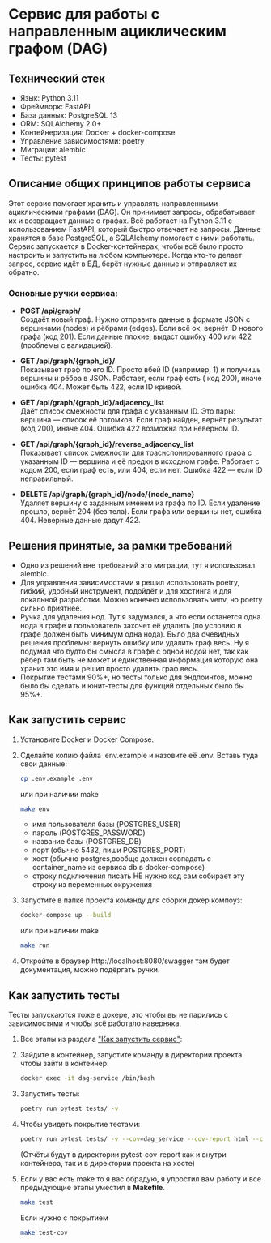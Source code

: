 # Сервис для работы с направленным ациклическим графом (DAG)

## Технический стек

- Язык: Python 3.11
- Фреймворк: FastAPI
- База данных: PostgreSQL 13
- ORM: SQLAlchemy 2.0+
- Контейнеризация: Docker + docker-compose
- Управление зависимостями: poetry
- Миграции: alembic
- Тесты: pytest

## Описание общих принципов работы сервиса

Этот сервис помогает хранить и управлять направленными ациклическими графами (DAG). Он принимает запросы,
обрабатывает их и возвращает данные о графах. Всё работает на Python 3.11 с использованием FastAPI, который быстро
отвечает
на запросы. Данные хранятся в базе PostgreSQL, а SQLAlchemy помогает с ними работать. Сервис запускается в
Docker-контейнерах, чтобы всё было просто настроить и запустить на любом компьютере. Когда кто-то делает запрос, сервис
идёт в БД, берёт нужные данные и отправляет их обратно.

### Основные ручки сервиса:

- **POST /api/graph/**  
  Создаёт новый граф. Нужно отправить данные в формате JSON с вершинами (nodes) и рёбрами (edges). Если всё ок, вернёт
  ID нового графа (код 201). Если данные плохие, выдаст ошибку 400 или 422 (проблемы с валидацией).

- **GET /api/graph/{graph_id}/**  
  Показывает граф по его ID. Просто вбей ID (например, 1) и получишь вершины и рёбра в JSON. Работает, если граф есть (
  код 200), иначе ошибка 404. Может быть 422, если ID кривой.

- **GET /api/graph/{graph_id}/adjacency_list**  
  Даёт список смежности для графа с указанным ID. Это пары: вершина — список её потомков. Если граф найден, вернёт
  результат (код 200), иначе 404. Ошибка 422 возможна при неверном ID.

- **GET /api/graph/{graph_id}/reverse_adjacency_list**  
  Показывает список смежности для траснспонированного графа с указанным ID — вершина и её предки в исходном графе.
  Работает с кодом 200, если граф есть, или 404, если нет. Ошибка 422 — если ID неправильный.

- **DELETE /api/graph/{graph_id}/node/{node_name}**  
  Удаляет вершину с заданным именем из графа по ID. Если удаление прошло, вернёт 204 (без тела). Если графа или вершины
  нет, ошибка 404. Неверные данные дадут 422.

## Решения принятые, за рамки требований

- Одно из решений вне требований это миграции, тут я использовал alembic.
- Для управления зависимостями я решил использовать poetry, гибкий, удобный инструмент, подойдёт и для хостинга и для
  локальной разработки. Можно конечно использовать venv, но poetry сильно приятнее.
- Ручка для удаления нод. Тут я задумался, а что если останется одна нода в графе и пользователь захочет её удалить (по
  условию в графе должен быть минимум одна нода). Было два очевидных решения проблемы: вернуть ошибку
  или удалить граф весь. Ну я подумал что будто бы смысла в графе с одной нодой нет, так как рёбер там быть не может и
  единственная информация которую она хранит это имя и решил просто удалить граф весь.
- Покрытие тестами 90%+, но тесты только для эндпоинтов, можно было бы сделать и юнит-тесты для функций отдельных было
  бы 95%+.

## Как запустить сервис

1. Установите Docker и Docker Compose.

2. Сделайте копию файла .env.example и назовите её .env. Вставь туда
   свои данные:
   ```bash
   cp .env.example .env
   ```
   или при наличии make
   ```bash
   make env
   ```

    - имя пользователя базы (POSTGRES_USER)
    - пароль (POSTGRES_PASSWORD)
    - название базы (POSTGRES_DB)
    - порт (обычно 5432, пиши POSTGRES_PORT)
    - хост (обычно postgres,вообще должен совпадать с container_name из сервиса db в docker-compose)
    - строку подключения писать НЕ нужно код сам собирает эту строку из переменных окружения

3. Запустите в папке проекта команду для сборки докер компоуз:
   ```bash
   docker-compose up --build
   ```
   или при наличии make
   ```bash
   make run
   ```

4. Откройте в браузер http://localhost:8080/swagger там будет документация, можно подёргать ручки.

## Как запустить тесты

Тесты запускаются тоже в докере, это чтобы вы не парились с зависимостями и чтобы всё работало наверняка.

1. Все этапы из раздела ["Как запустить сервис"](#как-запустить-сервис):
2. Зайдите в контейнер, запустите команду в директории проекта чтобы зайти в контейнер:
   ```bash
   docker exec -it dag-service /bin/bash
   ```
3. Запустить тесты:
   ```bash
   poetry run pytest tests/ -v
   ```
4. Чтобы увидеть покрытие тестами:
   ```bash
   poetry run pytest tests/ -v --cov=dag_service --cov-report html --cov-fail-under=80
   ```
   (Отчёты будут в директории pytest-cov-report как и внутри контейнера, так и в директории проекта на хосте)

5. Если у вас есть make то я вас обрадую, я упростил вам работу и все предыдующие этапы уместил в **Makefile**.
   ```bash
   make test
   ```
   Если нужно с покрытием
   ```bash
   make test-cov
   ```
